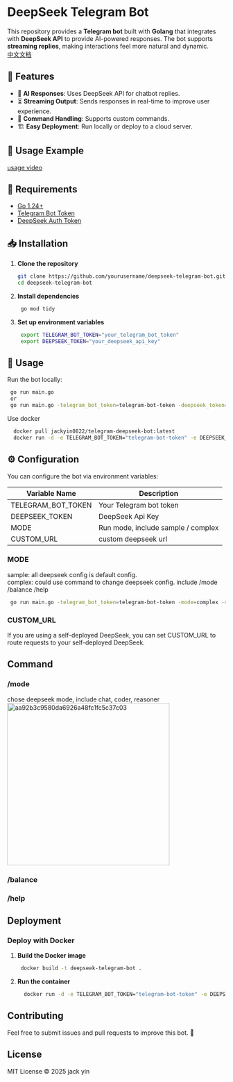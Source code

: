 # DeepSeek Telegram Bot

This repository provides a **Telegram bot** built with **Golang** that integrates with **DeepSeek API** to provide AI-powered responses. The bot supports **streaming replies**, making interactions feel more natural and dynamic.      
[中文文档](https://github.com/yincongcyincong/telegram-deepseek-bot/blob/main/Readme_ZH.md)

## 🚀 Features
- 🤖 **AI Responses**: Uses DeepSeek API for chatbot replies.
- ⏳ **Streaming Output**: Sends responses in real-time to improve user experience.
- 🎯 **Command Handling**: Supports custom commands.
- 🏗 **Easy Deployment**: Run locally or deploy to a cloud server.

## 🤖 Usage Example
[usage video](https://github.com/yincongcyincong/telegram-deepseek-bot/wiki/Usage-Video)


## 📌 Requirements
- [Go 1.24+](https://go.dev/dl/)
- [Telegram Bot Token](https://core.telegram.org/bots/tutorial#obtain-your-bot-token)
- [DeepSeek Auth Token](https://api-docs.deepseek.com/zh-cn/)

## 📥 Installation
1. **Clone the repository**
   ```sh
   git clone https://github.com/yourusername/deepseek-telegram-bot.git
   cd deepseek-telegram-bot
    ```
2. **Install dependencies**
   ```sh
    go mod tidy
    ```

3. **Set up environment variables**
   ```sh
    export TELEGRAM_BOT_TOKEN="your_telegram_bot_token"
    export DEEPSEEK_TOKEN="your_deepseek_api_key"
    ```

## 🚀 Usage
Run the bot locally:
   ```sh
    go run main.go
    or
    go run main.go -telegram_bot_token=telegram-bot-token -deepseek_token=deepseek-auth-token
   ```
Use docker
   ```sh
     docker pull jackyin0822/telegram-deepseek-bot:latest
     docker run -d -e TELEGRAM_BOT_TOKEN="telegram-bot-token" -e DEEPSEEK_TOKEN="deepseek-auth-token" --name my-telegram-bot  jackyin0822/telegram-deepseek-bot:latest
   ```

## ⚙️ Configuration
You can configure the bot via environment variables:

| Variable Name       | 	Description                       |
|---------------------|------------------------------------|
| TELEGRAM_BOT_TOKEN	 | Your Telegram bot token            |
| DEEPSEEK_TOKEN	     | DeepSeek Api Key                   |
| MODE	               | Run mode, include sample / complex |
| CUSTOM_URL	         | custom deepseek url                |

### MODE
sample: all deepseek config is default config.      
complex: could use command to change deepseek config. include /mode /balance /help
   ```sh
    go run main.go -telegram_bot_token=telegram-bot-token -mode=complex -deepseek_token=deepseek-auth-token
   ```

### CUSTOM_URL
If you are using a self-deployed DeepSeek, you can set CUSTOM_URL to route requests to your self-deployed DeepSeek.

## Command 
### /mode
chose deepseek mode, include chat, coder, reasoner      
<img width="374" alt="aa92b3c9580da6926a48fc1fc5c37c03" src="https://github.com/user-attachments/assets/2d1bc0be-d4a2-4908-bede-b351f2a10423" />

### /balance

### /help

## Deployment
### Deploy with Docker
1. **Build the Docker image**
   ```sh
    docker build -t deepseek-telegram-bot .
   ```
   
2. **Run the container**
   ```sh
     docker run -d -e TELEGRAM_BOT_TOKEN="telegram-bot-token" -e DEEPSEEK_TOKEN="deepseek-auth-token" --name my-telegram-bot telegram-deepseek-bot 
   ```

## Contributing
Feel free to submit issues and pull requests to improve this bot. 🚀

## License
MIT License © 2025 jack yin
